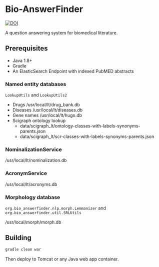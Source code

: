 Bio-AnswerFinder
================
[![DOI](https://zenodo.org/badge/175903425.svg)](https://zenodo.org/badge/latestdoi/175903425)

A question answering system for biomedical literature.

## Prerequisites

* Java 1.8+
* Gradle
* An ElasticSearch Endpoint with indexed PubMED abstracts 


### Named entity databases
`LookupUtils` and `LookupUtils2`
* Drugs /usr/local/lt/drug_bank.db
* Diseases /usr/local/lt/diseases.db
* Gene names /usr/local/lt/hugo.db
* Scigraph ontology lookup
    * data/scigraph_lt/ontology-classes-with-labels-synonyms-parents.json
    * data/scigraph_lt/scr-classes-with-labels-synonyms-parents.json

### NominalizationService
/usr/local/lt/nominalization.db

### AcronymService
/usr/local/lt/acronyms.db

### Morphology database

`org.bio_answerfinder.nlp.morph.Lemmanizer`
and `org.bio_answerfinder.util.SRLUtils`

/usr/local/morph/morph.db

## Building

```bash
gradle clean war
```

Then deploy to Tomcat or any Java web app container.
